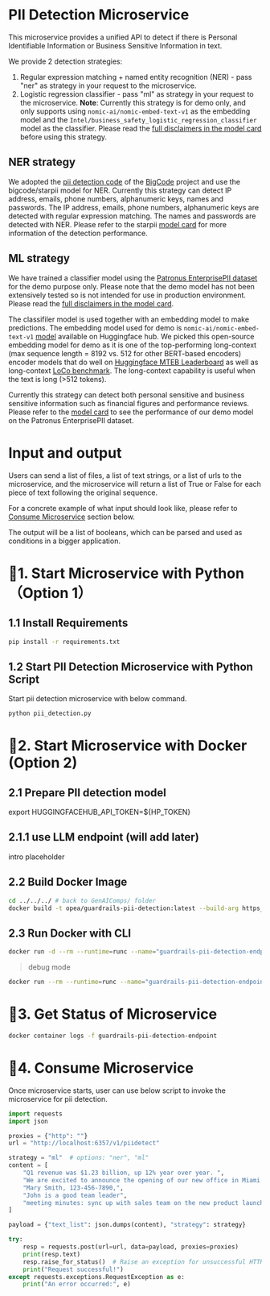 # PII Detection Microservice

This microservice provides a unified API to detect if there is Personal Identifiable Information or Business Sensitive Information in text. 

We provide 2 detection strategies:

1. Regular expression matching + named entity recognition (NER) - pass "ner" as strategy in your request to the microservice.
2. Logistic regression classifier - pass "ml" as strategy in your request to the microservice. **Note**: Currently this strategy is for demo only, and only supports using `nomic-ai/nomic-embed-text-v1` as the embedding model and the `Intel/business_safety_logistic_regression_classifier` model as the classifier. Please read the [full disclaimers in the model card](https://huggingface.co/Intel/business_safety_logistic_regression_classifier) before using this strategy. 

## NER strategy

We adopted the [pii detection code](https://github.com/bigcode-project/bigcode-dataset/tree/main/pii) of the [BigCode](https://www.bigcode-project.org/) project and use the bigcode/starpii model for NER. Currently this strategy can detect IP address, emails, phone numbers, alphanumeric keys, names and passwords. The IP address, emails, phone numbers, alphanumeric keys are detected with regular expression matching. The names and passwords are detected with NER. Please refer to the starpii [model card](https://huggingface.co/bigcode/starpii) for more information of the detection performance.

## ML strategy

We have trained a classifier model using the [Patronus EnterprisePII dataset](https://www.patronus.ai/announcements/patronus-ai-launches-enterprisepii-the-industrys-first-llm-dataset-for-detecting-business-sensitive-information) for the demo purpose only. Please note that the demo model has not been extensively tested so is not intended for use in production environment. Please read the [full disclaimers in the model card](https://huggingface.co/Intel/business_safety_logistic_regression_classifier).

The classifiler model is used together with an embedding model to make predictions. The embedding model used for demo is `nomic-ai/nomic-embed-text-v1` [model](https://blog.nomic.ai/posts/nomic-embed-text-v1) available on Huggingface hub. We picked this open-source embedding model for demo as it is one of the top-performing long-context (max sequence length = 8192 vs. 512 for other BERT-based encoders) encoder models that do well on [Huggingface MTEB Leaderboard](https://huggingface.co/spaces/mteb/leaderboard) as well as long-context [LoCo benchmark](https://hazyresearch.stanford.edu/blog/2024-01-11-m2-bert-retrieval). The long-context capability is useful when the text is long (>512 tokens).

Currently this strategy can detect both personal sensitive and business sensitive information such as financial figures and performance reviews. Please refer to the [model card](<(https://huggingface.co/Intel/business_safety_logistic_regression_classifier)>) to see the performance of our demo model on the Patronus EnterprisePII dataset.


# Input and output
Users can send a list of files, a list of text strings, or a list of urls to the microservice, and the microservice will return a list of True or False for each piece of text following the original sequence.

For a concrete example of what input should look like, please refer to [Consume Microservice](#4-consume-microservice) section below.

The output will be a list of booleans, which can be parsed and used as conditions in a bigger application.

# 🚀1. Start Microservice with Python（Option 1）

## 1.1 Install Requirements

```bash
pip install -r requirements.txt
```

## 1.2 Start PII Detection Microservice with Python Script

Start pii detection microservice with below command.

```bash
python pii_detection.py
```

# 🚀2. Start Microservice with Docker (Option 2)

## 2.1 Prepare PII detection model

export HUGGINGFACEHUB_API_TOKEN=${HP_TOKEN}

## 2.1.1 use LLM endpoint (will add later)

intro placeholder

## 2.2 Build Docker Image

```bash
cd ../../../ # back to GenAIComps/ folder
docker build -t opea/guardrails-pii-detection:latest --build-arg https_proxy=$https_proxy --build-arg http_proxy=$http_proxy -f comps/guardrails/pii_detection/docker/Dockerfile .
```

## 2.3 Run Docker with CLI

```bash
docker run -d --rm --runtime=runc --name="guardrails-pii-detection-endpoint" -p 6357:6357 --ipc=host -e http_proxy=$http_proxy -e https_proxy=$https_proxy -e HUGGINGFACEHUB_API_TOKEN=${HUGGINGFACEHUB_API_TOKEN} -e HF_TOKEN=${HUGGINGFACEHUB_API_TOKEN} opea/guardrails-pii-detection:latest
```

> debug mode

```bash
docker run --rm --runtime=runc --name="guardrails-pii-detection-endpoint" -p 6357:6357 -v ./comps/guardrails/pii_detection/:/home/user/comps/guardrails/pii_detection/ --ipc=host -e http_proxy=$http_proxy -e https_proxy=$https_proxy -e HUGGINGFACEHUB_API_TOKEN=${HUGGINGFACEHUB_API_TOKEN}  -e HF_TOKEN=${HUGGINGFACEHUB_API_TOKEN} opea/guardrails-pii-detection:latest
```

# 🚀3. Get Status of Microservice

```bash
docker container logs -f guardrails-pii-detection-endpoint
```

# 🚀4. Consume Microservice

Once microservice starts, user can use below script to invoke the microservice for pii detection.

```python
import requests
import json

proxies = {"http": ""}
url = "http://localhost:6357/v1/piidetect"

strategy = "ml"  # options: "ner", "ml"
content = [
    "Q1 revenue was $1.23 billion, up 12% year over year. ",
    "We are excited to announce the opening of our new office in Miami! ",
    "Mary Smith, 123-456-7890,",
    "John is a good team leader",
    "meeting minutes: sync up with sales team on the new product launch",
]

payload = {"text_list": json.dumps(content), "strategy": strategy}

try:
    resp = requests.post(url=url, data=payload, proxies=proxies)
    print(resp.text)
    resp.raise_for_status()  # Raise an exception for unsuccessful HTTP status codes
    print("Request successful!")
except requests.exceptions.RequestException as e:
    print("An error occurred:", e)
```

